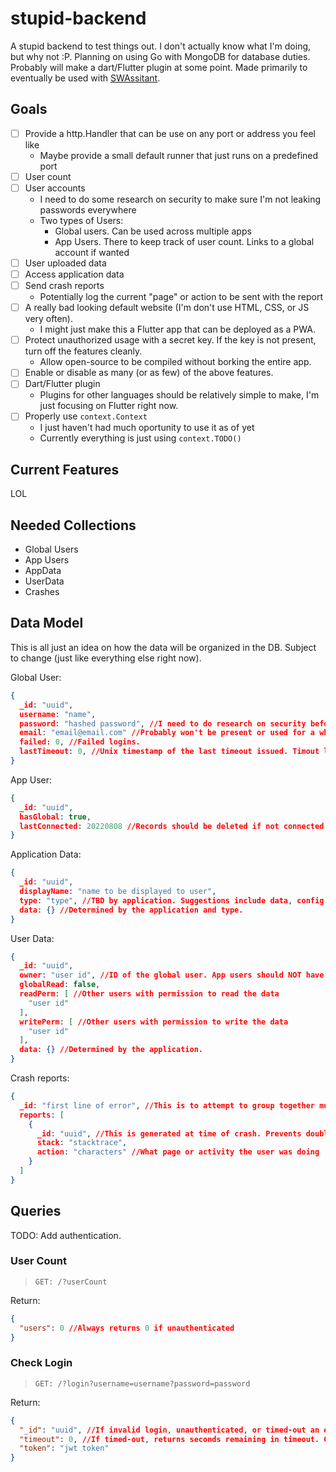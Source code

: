 # stupid-backend

A stupid backend to test things out. I don't actually know what I'm doing, but why not :P. Planning on using Go with MongoDB for database duties. Probably will make a dart/Flutter plugin at some point. Made primarily to eventually be used with [SWAssitant](https://github.com/CalebQ42/SWAssistant).

## Goals

- [ ] Provide a http.Handler that can be use on any port or address you feel like
  - Maybe provide a small default runner that just runs on a predefined port
- [ ] User count
- [ ] User accounts
  - I need to do some research on security to make sure I'm not leaking passwords everywhere
  - Two types of Users:
    - Global users. Can be used across multiple apps
    - App Users. There to keep track of user count. Links to a global account if wanted
- [ ] User uploaded data
- [ ] Access application data
- [ ] Send crash reports
  - Potentially log the current "page" or action to be sent with the report
- [ ] A really bad looking default website (I'm don't use HTML, CSS, or JS very often).
  - I might just make this a Flutter app that can be deployed as a PWA.
- [ ] Protect unauthorized usage with a secret key. If the key is not present, turn off the features cleanly.
  - Allow open-source to be compiled without borking the entire app.
- [ ] Enable or disable as many (or as few) of the above features.
- [ ] Dart/Flutter plugin
  - Plugins for other languages should be relatively simple to make, I'm just focusing on Flutter right now.
- [ ] Properly use `context.Context`
  - I just haven't had much oportunity to use it as of yet
  - Currently everything is just using `context.TODO()`

## Current Features

LOL

## Needed Collections

- Global Users
- App Users
- AppData
- UserData
- Crashes

## Data Model

This is all just an idea on how the data will be organized in the DB. Subject to change (just like everything else right now).

Global User:

```JSON
{
  _id: "uuid",
  username: "name",
  password: "hashed password", //I need to do research on security before I really set this part up...
  email: "email@email.com" //Probably won't be present or used for a while. Only present to be used in the future for account recovery.
  failed: 0, //Failed logins.
  lastTimeout: 0, //Unix timestamp of the last timeout issued. Timout length is TBD based on failed.
}
```

App User:

```JSON
{
  _id: "uuid",
  hasGlobal: true,
  lastConnected: 20220808 //Records should be deleted if not connected after 30 days. User data should only be deleted if the global account is deleted.
}
```

Application Data:

```JSON
{
  _id: "uuid",
  displayName: "name to be displayed to user",
  type: "type", //TBD by application. Suggestions include data, config.
  data: {} //Determined by the application and type.
}
```

User Data:

```JSON
{
  _id: "uuid",
  owner: "user id", //ID of the global user. App users should NOT have info stored.
  globalRead: false,
  readPerm: [ //Other users with permission to read the data
    "user id"
  ],
  writePerm: [ //Other users with permission to write the data
    "user id"
  ],
  data: {} //Determined by the application.
}
```

Crash reports:

```JSON
{
  _id: "first line of error", //This is to attempt to group together multiple instances of the same error. Possible could become the _id. Possibly might need to be something different.
  reports: [
    {
      _id: "uuid", //This is generated at time of crash. Prevents double sending of crash reports (such as if the report needs to be sent on next app launch)
      stack: "stacktrace",
      action: "characters" //What page or activity the user was doing
    }
  ]
}
```

## Queries

TODO: Add authentication.

### User Count

> `GET: /?userCount`

Return:

```JSON
{
  "users": 0 //Always returns 0 if unauthenticated
}
```

### Check Login

>`GET: /?login?username=username?password=password`

Return:

```JSON
{
  "_id": "uuid", //If invalid login, unauthenticated, or timed-out an empty string is returned.
  "timeout": 0, //If timed-out, returns seconds remaining in timeout. Otherwise returns 0.
  "token": "jwt token"
}
```
